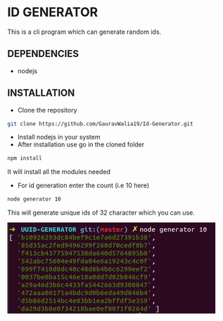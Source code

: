 # ID GENERATOR

This is a cli program which can generate random ids.

## DEPENDENCIES

* nodejs

## INSTALLATION

* Clone the repository

```bash
git clone https://github.com/GauravWalia19/Id-Generator.git
```

* Install nodejs in your system
* After installation use go in the cloned folder

```bash
npm install
```

It will install all the modules needed

* For id generation enter the count (i.e 10 here)

```bash
node generator 10
```

This will generate unique ids of 32 character which you can use.

![image](/images/sample.png)
